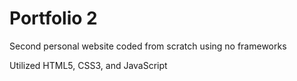 # Portfolio 2
Second personal website coded from scratch using no frameworks

Utilized HTML5, CSS3, and JavaScript
